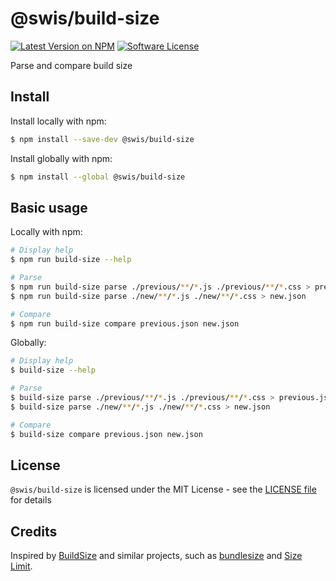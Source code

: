 # @swis/build-size

[![Latest Version on NPM](https://img.shields.io/npm/v/@swis/build-size.svg)](https://www.npmjs.com/package/@swisnl/build-size)
[![Software License](https://img.shields.io/github/license/swisnl/build-size.svg)](LICENSE) 

Parse and compare build size

## Install

Install locally with npm:
```bash
$ npm install --save-dev @swis/build-size
```

Install globally with npm:
```bash
$ npm install --global @swis/build-size
```

## Basic usage

Locally with npm:
```bash
# Display help
$ npm run build-size --help

# Parse
$ npm run build-size parse ./previous/**/*.js ./previous/**/*.css > previous.json
$ npm run build-size parse ./new/**/*.js ./new/**/*.css > new.json

# Compare
$ npm run build-size compare previous.json new.json
```

Globally:
```bash
# Display help
$ build-size --help

# Parse
$ build-size parse ./previous/**/*.js ./previous/**/*.css > previous.json
$ build-size parse ./new/**/*.js ./new/**/*.css > new.json

# Compare
$ build-size compare previous.json new.json
```

## License

`@swis/build-size` is licensed under the MIT License - see the [LICENSE file](LICENSE) for details

## Credits

Inspired by [BuildSize](https://github.com/Daniel15/BuildSize) and similar projects, such as [bundlesize](https://github.com/siddharthkp/bundlesize) and [Size Limit](https://github.com/ai/size-limit).
